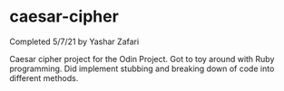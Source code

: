 # caesar-cipher
Completed 5/7/21 by Yashar Zafari

Caesar cipher project for the Odin Project. Got to toy around with Ruby programming. Did implement stubbing and breaking down of code into different methods.
